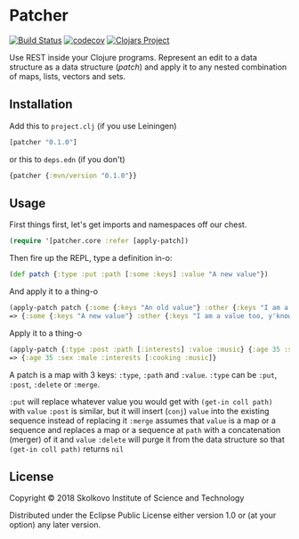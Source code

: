 # Patcher
[![Build Status](https://travis-ci.org/vadim0x60/patcher.svg?branch=master)](https://travis-ci.org/vadim0x60/patcher)
[![codecov](https://codecov.io/gh/vadim0x60/patcher/branch/master/graph/badge.svg)](https://codecov.io/gh/vadim0x60/patcher)
[![Clojars Project](https://img.shields.io/clojars/v/patcher.svg)](https://clojars.org/patcher)

Use REST inside your Clojure programs. Represent an edit to a data structure as a data structure (_patch_) and apply it to any nested combination of maps, lists, vectors and sets. 

## Installation

Add this to `project.clj` (if you use Leiningen)

```clj
[patcher "0.1.0"]
```

or this to `deps.edn` (if you don't)

```clj
{patcher {:mvn/version "0.1.0"}}
```

## Usage

First things first, let's get imports and namespaces off our chest.

```clj
(require '[patcher.core :refer [apply-patch])
```

Then fire up the REPL, type a definition in-o:

```clj
(def patch {:type :put :path [:some :keys] :value "A new value"})
```

And apply it to a thing-o

```clj
(apply-patch patch {:some {:keys "An old value"} :other {:keys "I am a value too, y'know"}})
=> {:some {:keys "A new value"} :other {:keys "I am a value too, y'know"}}
```

Apply it to a thing-o

```clj
(apply-patch {:type :post :path [:interests] :value :music} {:age 35 :sex :male :interests [:cooking]})
=> {:age 35 :sex :male :interests [:cooking :music]}
```

A patch is a map with 3 keys: `:type`, `:path` and `:value`. `:type` can be `:put`, `:post`, `:delete` or `:merge`.

`:put` will replace whatever value you would get with `(get-in coll path)` with `value`
`:post` is similar, but it will insert (`conj`) `value` into the existing sequence instead of replacing it
`:merge` assumes that `value` is a map or a sequence and replaces a map or a sequence at `path` with a concatenation (merger) of it and `value`
`:delete` will purge it from the data structure so that `(get-in coll path)` returns `nil`

## License

Copyright © 2018 Skolkovo Institute of Science and Technology

Distributed under the Eclipse Public License either version 1.0 or (at
your option) any later version.
